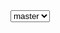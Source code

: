 <div class="c-version-select">
  <select data-version>
    <option value="master">master</option>
    <option value="0">0.11.0</option>
    <option value="legacy" data-url="https://legacy-docs.syncano.io">legacy</option>
  </select>
</div>
